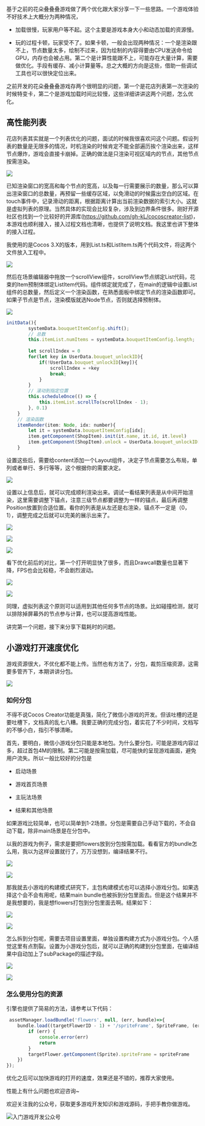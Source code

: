 基于之前的花朵叠叠叠游戏做了两个优化跟大家分享一下一些思路。一个游戏体验不好技术上大概分为两种情况，

* 加载很慢，玩家用户等不起。这个主要是游戏本身大小和动态加载的资源慢。

* 玩的过程卡顿，玩家受不了。如果卡顿，一般会出现两种情况：一个是渲染跟不上，节点数量太多，绘制不过来，因为绘制的内容得要由CPU发送命令给GPU，内存也会被占用。第二个是计算性能跟不上，可能存在大量计算，需要做优化。手段有缓存、减小计算量等。总之大概的方向是这些，借助一些调试工具也可以很快定位出来。

之前开发的花朵叠叠叠游戏存两个很明显的问题，第一个是花店列表第一次渲染的时候特变卡，第二个是游戏加载时间比较慢，这些详细讲讲这两个问题，怎么优化。

## 高性能列表

花店列表其实就是一个列表优化的问题，面试的时候我很喜欢问这个问题。假设列表的数量是无限多的情况，时机渲染的时候肯定不能全部遍历挨个渲染出来，这样节点爆炸，游戏会直接卡崩掉。正确的做法是只渲染可视区域内的节点，其他节点按需渲染。

![](images/image.png)

已知渲染窗口的宽高和每个节点的宽高，以及每一行需要展示的数量，那么可以算出渲染窗口的总数量，再预留一些缓存区域，以免滑动的时候露出空白的区域。在touch事件中，记录滑动的距离，根据距离计算出当前渲染数据的索引大小。这就是虚拟列表的原理。当然具体的实现会比较复杂，涉及到边界条件很多。刚好开源社区也找到一个比较好的开源库(https://github.com/gh-kL/cocoscreator-list)，本游戏也顺利接入，接入过程文档也清晰，也提供了说明文档。我这里也讲下整体的接入过程。

我使用的是Cocos 3.X的版本，用到List.ts和ListItem.ts两个代码文件，将这两个文件放入工程中。



![](<images/屏幕截图 2024-04-16 195414.png>)

然后在场景编辑器中拖放一个scrollView组件，scrollView节点绑定List代码，花束的Item预制体绑定ListItem代码。组件绑定就完成了，在main的逻辑中设置List组件的总数量，然后定义一个渲染函数，在熟悉面板中绑定节点的渲染函数即可。如果子节点是节点，渲染模版就选Node节点，否则就选择预制体。

![](images/image-1.png)

```javascript
initData(){
        systemData.bouquetItemConfig.shift();
        // 总数
        this.itemList.numItems = systemData.bouquetItemConfig.length;
        
        let scrollIndex = 0
        for(let key in UserData.bouquet_unlockID){
            if(!UserData.bouquet_unlockID[key]){
                scrollIndex = +key
                break;
            }
        }
        // 滚动到指定位置
        this.scheduleOnce(() => {
            this.itemList.scrollTo(scrollIndex - 1);
        }, 0.1)
    }
    // 渲染函数
    itemRender(item: Node, idx: number){
        let it = systemData.bouquetItemConfig[idx];
        item.getComponent(ShopItem).init(it.name, it.id, it.level)
        item.getComponent(ShopItem).unlock = UserData.bouquet_unlockID[it.id]
    }
```

设置这些后，需要给content添加一个Layout组件，决定子节点需要怎么布局，单列或者单行、多行等等，这个根据你的需要决定。

![](images/image-2.png)

设置以上信息后，就可以完成顺利渲染出来。调试一看结果列表是从中间开始渲染，这里需要调整下锚点，注意三级节点都要调整为一样的锚点，最后再调整Position放置到合适位置。看你的列表是从左还是右渲染，锚点不一定是（0， 1），调整完成之后就可以完美的展示出来了。

![](images/image-3.png)

![](images/image-4.png)

![](images/image-5.png)

看下优化前后的对比，第一个打开明显快了很多，而且Drawcall数量也显著下降，FPS也会比较稳，不会剧烈波动。

![](images/185f7cbede24bb13aa6f4997e256ccf.jpg)

![](images/a48d5d3b887fa95818ae5159d5bad89.jpg)

同理，虚拟列表这个原则可以适用到其他任何多节点的场景。比如碰撞检测，就可以排除掉屏幕外的节点参与计算，也可以提高游戏性能。

讲完第一个问题，接下来分享下载耗时的问题。

## 小游戏打开速度优化

游戏资源很大，不优化都不能上传。当然也有方法了，分包，裁剪压缩资源，这需要多管齐下，本期讲讲分包。

![](images/image-6.png)

### 如何分包

不得不说Cocos Creator功能是真强，简化了微信小游戏的开发。但该吐槽的还是要吐槽下，文档真的乱七八糟。我要正确的完成分包，着实花了不少时间，文档写的不够小白，指引不够清晰。

首先，要明白，微信小游戏分包只能是本地包。为什么要分包，可能是游戏内容过多，超过首包4M的限制。第二可能是按需加载，尽可能快的呈现游戏画面，避免用户流失。所以一般比较好的分包是

* 启动场景

* 游戏首页场景

* 主玩法场景

* 结果和其他场景

如果游戏比较简单，也可以简单到1-2场景。分包是需要自己手动下载的，不会自动下载，除非main场景是在分包中。

以我的游戏为例子，需求是要把flowers放到分包按需加载。看看官方的bundle怎么用，我以为这样设置就行了，万万没想到，编译结果不行。

![](images/image-7.png)

![](images/image-8.png)

那我就去小游戏的构建模式研究下，主包构建模式也可以选择小游戏分包。如果选择这个会不会有用呢，结果main bundle也被拆到分包里面去。但是这个结果并不是我想要的，我是想flowers打包到分包里面去啊。结果如下：

![](images/image-9.png)



![](images/image-10.png)

怎么拆到分包呢，需要去项目设置里面，单独设置构建方式为小游戏分包。个人感觉这里有点割裂。设置为小游戏分包后，就可以正确的构建到分包里面，在编译结果中自动加上了subPackage的描述字段。

![](images/image-11.png)

![](images/image-12.png)

### 怎么使用分包的资源

引擎也提供了简易的方法，请参考以下代码：

```javascript
 assetManager.loadBundle('flowers', null, (err, bundle)=>{
    bundle.load((targetFlowerID - 1) + '/spriteFrame', SpriteFrame, (err, spriteFrame) => {
        if (err) {
            console.error(err)
            return
        }
        targetFlower.getComponent(Sprite).spriteFrame = spriteFrame
    })
});
```

优化之后可以加快游戏的打开的速度，效果还是不错的，推荐大家使用。

性能上有什么问题也欢迎咨询\~

欢迎关注我的公众号，获取更多游戏开发知识和游戏源码，手把手教你做游戏。         

![入门游戏开发公众号](/实战案例/images/qr.png)
